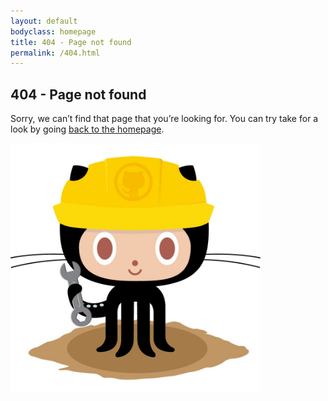 ```yaml
---
layout: default
bodyclass: homepage
title: 404 - Page not found
permalink: /404.html
---
```

<article class="page">
	<h1>404 - Page not found</h1>
	<div class="entry">
		<p>Sorry, we can’t find that page that you’re looking for. You can try take for a look by going <a href="/">back to the homepage</a>.</p>
		<p><a href="/"><img src="/images/404.jpg" alt="Constructocat by https://github.com/jasoncostello" style="width: 400px;"></a></p>
</div>
</article>